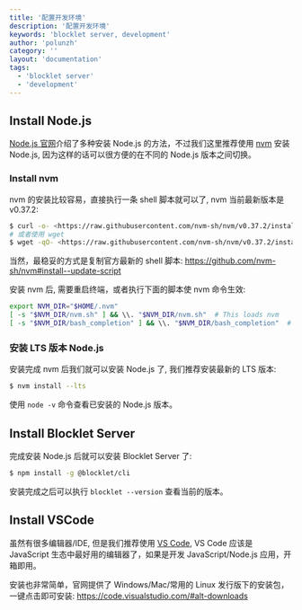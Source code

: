 ```yaml
---
title: '配置开发环境'
description: '配置开发环境'
keywords: 'blocklet server, development'
author: 'polunzh'
category: ''
layout: 'documentation'
tags:
  - 'blocklet server'
  - 'development'
---
```


## Install Node.js

[Node.js 官网](https://nodejs.org/en/download/)介绍了多种安装 Node.js 的方法，不过我们这里推荐使用 [nvm](https://github.com/nvm-sh/nvm) 安装 Node.js, 因为这样的话可以很方便的在不同的 Node.js 版本之间切换。

### Install nvm

nvm 的安装比较容易，直接执行一条 shell 脚本就可以了, nvm 当前最新版本是 v0.37.2:

```bash
$ curl -o- <https://raw.githubusercontent.com/nvm-sh/nvm/v0.37.2/install.sh> | bash
# 或者使用 wget
$ wget -qO- <https://raw.githubusercontent.com/nvm-sh/nvm/v0.37.2/install.sh> | bash
```

当然，最稳妥的方式是复制官方最新的 shell 脚本: https://github.com/nvm-sh/nvm#install--update-script

安装 nvm 后, 需要重启终端，或者执行下面的脚本使 nvm 命令生效:

```bash
export NVM_DIR="$HOME/.nvm"
[ -s "$NVM_DIR/nvm.sh" ] && \\. "$NVM_DIR/nvm.sh"  # This loads nvm
[ -s "$NVM_DIR/bash_completion" ] && \\. "$NVM_DIR/bash_completion"  # This loads nvm bash_completion
```

### 安装 LTS 版本 Node.js

安装完成 nvm 后我们就可以安装 Node.js 了, 我们推荐安装最新的 LTS 版本:

```bash
$ nvm install --lts
```

使用 `node -v` 命令查看已安装的 Node.js 版本。

## Install Blocklet Server

完成安装 Node.js 后就可以安装 Blocklet Server 了:

```bash
$ npm install -g @blocklet/cli
```

安装完成之后可以执行 `blocklet --version` 查看当前的版本。

## Install VSCode

虽然有很多编辑器/IDE, 但是我们推荐使用 [VS Code](https://code.visualstudio.com/), VS Code 应该是 JavaScript 生态中最好用的编辑器了，如果是开发 JavaScript/Node.js 应用，开箱即用。

安装也非常简单，官网提供了 Windows/Mac/常用的 Linux 发行版下的安装包，一键点击即可安装: https://code.visualstudio.com/#alt-downloads
